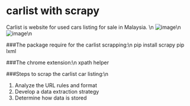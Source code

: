 # carlist with scrapy

Carlist is website for used cars listing for sale in Malaysia. \n
![image](https://user-images.githubusercontent.com/24800888/176110115-1be8a033-4a49-477a-92cd-ac07ea9d5932.png)\n
![image](https://user-images.githubusercontent.com/24800888/176110991-cfb15ab8-c0c1-4f73-a358-8a69c5c5e022.png)\n

###The package require for the carlist scrapping:\n
pip install scrapy 
pip lxml 

###The chrome extension:\n
xpath helper

###Steps to scrap the carlist car listing:\n
1. Analyze the URL rules and format
2. Develop a data extraction strategy
3. Determine how data is stored
